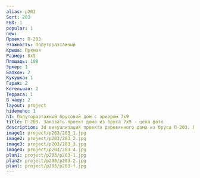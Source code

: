 ```yaml
---
alias: p203
Sort: 203
FBX: 1
popular: 1
new: 
Проект: П-203
Этажность: Полутораэтажный
Крыша: Прямая
Размер: 8х9
Площадь: 108
Эркер: 1
Балкон: 2
Кукушка: 1
Гараж: 2
Котельная: 2
Терраса: 1
В чашу: 2
layout: project
hidemenu: 1
h1: Полутораэтажный брусовой дом с эркером 7х9
title: П-203. Заказать проект дома из бруса 7х9 - цена фото
description: 3d визуализация проекта деревянного дома из бруса П-203. Площадь 108 м2, размер 7х9. Вы можете внести любые изменения в проект.
image1: project/p203/203_1.jpg
image2: project/p203/203_2.jpg
image3: project/p203/203_3.jpg
image4: project/p203/203_4.jpg
plan1: project/p203/p203-1.jpg
plan2: project/p203/p203-2.jpg
planl: project/p203/p203-f.jpg
---
```

